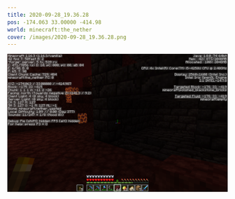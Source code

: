 ```yaml
---
title: 2020-09-28_19.36.28
pos: -174.063 33.00000 -414.98
world: minecraft:the_nether
cover: /images/2020-09-28_19.36.28.png
---
```


![](/images/2020-09-28_19.36.28.png)
